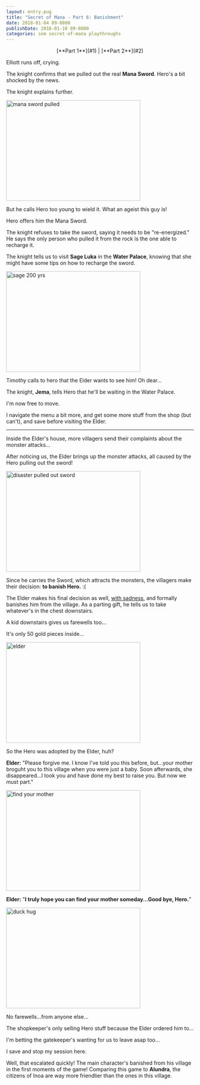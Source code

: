 ```yaml
---
layout: entry.pug
title: "Secret of Mana - Part 6: Banishment"
date: 2018-01-04 09-0800
publishDate: 2018-01-18 09-0800
categories: som secret-of-mana playthroughs
---
```


<p style="text-align: center;">[**Part 1**](#1) | [**Part 2**](#2)</p>

<a name="1"></a>

Elliott runs off, crying.

The knight confirms that we pulled out the real **Mana Sword**. Hero's a bit shocked by the news.

The knight explains further.

<img src="https://i.imgur.com/UIfqEBB.png" alt="mana sword pulled" width="360" height="270" />

But he calls Hero too young to wield it. What an ageist this guy is!

Hero offers him the Mana Sword.

The knight refuses to take the sword, saying it needs to be "re-energized." He says the only person who pulled it from the rock is the one able to recharge it.

The knight tells us to visit **Sage Luka** in the **Water Palace**, knowing that she might have some tips on how to recharge the sword.

<img src="https://i.imgur.com/7NyXB6b.png" alt="sage 200 yrs" width="360" height="270" />

Timothy calls to hero that the Elder wants to see him! Oh dear...

The knight, **Jema**, tells Hero that he'll be waiting in the Water Palace.

I'm now free to move.

I navigate the menu a bit more, and get some more stuff from the shop (but can't), and save before visiting the Elder.

<a name="2"></a>

---

Inside the Elder's house, more villagers send their complaints about the monster attacks...

After noticing us, the Elder brings up the monster attacks, all caused by the Hero pulling out the sword!

<img src="https://i.imgur.com/RMLMuWS.png" alt="disaster pulled out sword" width="360" height="270" />

Since he carries the Sword, which attracts the monsters, the villagers make their decision: **to banish Hero.** :(

The Elder makes his final decision as well, <a href="https://youtu.be/E7iC5NqmLYo">with sadness</a>, and formally banishes him from the village. As a parting gift, he tells us to take whatever's in the chest downstairs.

A kid downstairs gives us farewells too...

It's only 50 gold pieces inside...

<img src="https://i.imgur.com/1fd0NaD.png" alt="elder" width="360" height="270" />

So the Hero was adopted by the Elder, huh?

**Elder:** "Please forgive me. I know I've told you this before, but...your mother broguht you to this village when you were just a baby. Soon afterwards, she disappeared...I took you and have done my best to raise you. But now we must part."

<img src="https://i.imgur.com/RpV8pmP.png" alt="find your mother" width="360" height="270" />

**Elder:** "**I truly hope you can find your mother someday...Good bye, Hero.**"

<img src="https://68.media.tumblr.com/3958e522446653b30d8750d6b968a491/tumblr_nwsf33aY8N1tchsw3o1_1280.jpg" alt="duck hug" width="360" height="270" />

No farewells...from anyone else...

The shopkeeper's only selling Hero stuff because the Elder ordered him to...

I'm betting the gatekeeper's wanting for us to leave asap too...

I save and stop my session here.

Well, that escalated quickly! The main character's banished from his village in the first moments of the game! Comparing this game to **Alundra**, the citizens of Inoa are way more friendlier than the ones in this village.